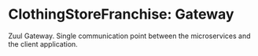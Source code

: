 # ClothingStoreFranchise: Gateway

Zuul Gateway. Single communication point between the microservices and the client application.

